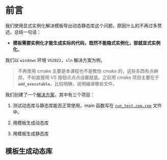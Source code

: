 # 前言

我们使用显式实例化解决模板导出动态静态库这个问题，原因什么的不再过多赘述，总结一句话：

- **模板需要实例化才能生成实际的代码，既然不能隐式实例化，那就显式实例化**。

我们以 `windows` 环境 `VS2022`，`sln` 解决方案为例。

> 不再使用 cmake 主要是本课程也不是教你 cmake 的，这些东西有点麻烦，不如直接用 VS 按钮点点点设置就是。之前用 cmake 项目主要在于 **`add_executable`**，比较明确，说明编译哪些文件。

我们创建了一个[解决方案](/code/05显式实例化解决模板导出动态静态库问题/05显式实例化解决模板导出动态静态库问题.sln)，其中有三个项目：

1. 测试动态库与静态库能否正常使用，main 函数写在 [`run_test.cpp.cpp`](/code/05显式实例化解决模板导出动态静态库问题/run_test.cpp.cpp) 文件中。

2. 用模板生成动态库
3. 用模板生成静态库

## 模板生成动态库
